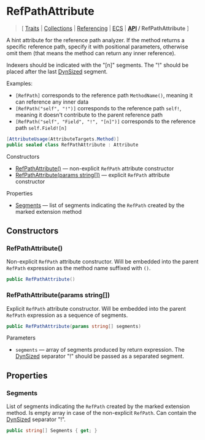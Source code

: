 # RefPathAttribute

> \[ [Traits](../traits.md)
> \| [Collections](../collections.md)
> \| [Referencing](../borrow-checker-at-home.md)
> \| [ECS](../ecs.md)
> \| **[API](index.g.md) / RefPathAttribute**
> \]

A hint attribute for the reference path analyzer.
If the method returns a specific reference path, specify it with positional parameters,
otherwise omit them (that means the method can return any inner reference).

Indexers should be indicated with the "[n]" segments.
The "!" should be placed after the last [DynSized](T.DynSizedAttribute.g.md) segment.

Examples:
- `[RefPath]` corresponds to the reference path `MethodName()`, meaning it can reference any inner data
- `[RefPath("self", "!")]` corresponds to the reference path `self!`,
meaning it doesn't contribute to the parent reference path
- `[RefPath("self", "Field", "!", "[n]")]` corresponds to the reference path `self.Field![n]`

```csharp
[AttributeUsage(AttributeTargets.Method)]
public sealed class RefPathAttribute : Attribute
```

Constructors
- [RefPathAttribute\(\)](#refpathattribute) — non-explicit `RefPath` attribute constructor
- [RefPathAttribute\(params string\[\]\)](#refpathattributeparams-string) — explicit `RefPath` attribute constructor

Properties
- [Segments](#segments) — list of segments indicating the `RefPath` created by the marked extension method


## Constructors


### RefPathAttribute\(\)

Non-explicit `RefPath` attribute constructor.
Will be embedded into the parent `RefPath` expression as the method name suffixed with `()`.

```csharp
public RefPathAttribute()
```


### RefPathAttribute\(params string\[\]\)

Explicit `RefPath` attribute constructor.
Will be embedded into the parent `RefPath` expression as a sequence of segments.

```csharp
public RefPathAttribute(params string[] segments)
```

Parameters
- `segments` — array of segments produced by return expression.
The [DynSized](T.DynSizedAttribute.g.md) separator "!" should be passed as a separated segment.


## Properties


### Segments

List of segments indicating the `RefPath` created by the marked extension method.
Is empty array in case of the non-explicit `RefPath`.
Can contain the [DynSized](T.DynSizedAttribute.g.md) separator "!".

```csharp
public string[] Segments { get; }
```
